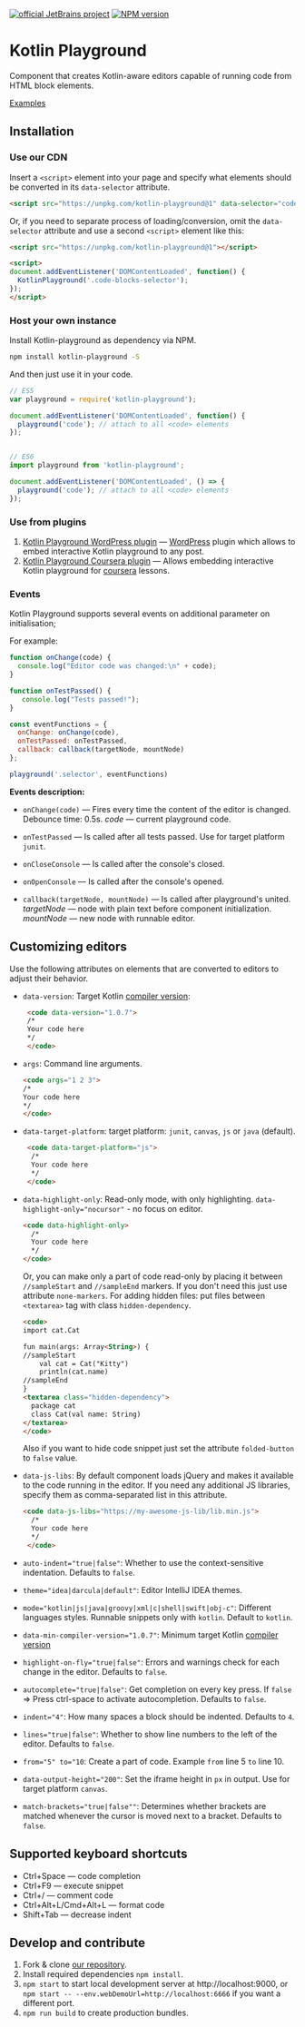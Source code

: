 [![official JetBrains project](http://jb.gg/badges/official-plastic.svg)](https://confluence.jetbrains.com/display/ALL/JetBrains+on+GitHub)
[![NPM version](https://img.shields.io/npm/v/kotlin-playground.svg)](https://www.npmjs.com/package/kotlin-playground) 

# Kotlin Playground

Component that creates Kotlin-aware editors capable of running code from HTML block elements.

[Examples](https://jetbrains.github.io/kotlin-playground/examples/)

## Installation

### Use our CDN

Insert a `<script>` element into your page and specify what elements should be converted in its `data-selector` attribute.

```html
<script src="https://unpkg.com/kotlin-playground@1" data-selector="code"></script>
```

Or, if you need to separate process of loading/conversion, omit the `data-selector` attribute and use a second `<script>` element like this:

```html
<script src="https://unpkg.com/kotlin-playground@1"></script>

<script>
document.addEventListener('DOMContentLoaded', function() {
  KotlinPlayground('.code-blocks-selector');
});
</script>
```

### Host your own instance

Install Kotlin-playground as dependency via NPM.

```bash
npm install kotlin-playground -S
```

And then just use it in your code.

```js
// ES5
var playground = require('kotlin-playground');

document.addEventListener('DOMContentLoaded', function() {
  playground('code'); // attach to all <code> elements
});


// ES6
import playground from 'kotlin-playground';

document.addEventListener('DOMContentLoaded', () => {
  playground('code'); // attach to all <code> elements
});
```

### Use from plugins

1) [Kotlin Playground WordPress plugin](https://github.com/Kotlin/kotlin-playground-wp-plugin) — [WordPress](https://wordpress.com/) plugin which allows to embed interactive Kotlin playground to any post.
2) [Kotlin Playground Coursera plugin](https://github.com/AlexanderPrendota/kotlin-playground-coursera-plugin) — Allows embedding interactive Kotlin playground for [coursera](https://www.coursera.org/) lessons.

### Events

Kotlin Playground supports several events on additional parameter on initialisation;

For example:
```js
function onChange(code) {
  console.log("Editor code was changed:\n" + code);
}

function onTestPassed() {
   console.log("Tests passed!");
}

const eventFunctions = {
  onChange: onChange(code),
  onTestPassed: onTestPassed,
  callback: callback(targetNode, mountNode)
};

playground('.selector', eventFunctions)

```

**Events description:**

- `onChange(code)` — Fires every time the content of the editor is changed. Debounce time: 0.5s.
 _code_ — current playground code.


- `onTestPassed` — Is called after all tests passed. Use for target platform `junit`.

- `onCloseConsole` — Is called after the console's closed.

- `onOpenConsole` — Is called after the console's opened.

- `callback(targetNode, mountNode)` — Is called after playground's united.
 _targetNode_ — node with plain text before component initialization.
 _mountNode_  — new node with runnable editor.

## Customizing editors


Use the following attributes on elements that are converted to editors to adjust their behavior.

- `data-version`: Target Kotlin [compiler version](https://try.kotlinlang.org/kotlinServer?type=getKotlinVersions):

   ```html
    <code data-version="1.0.7">
    /*
    Your code here
    */
    </code>
    ```
- `args`: Command line arguments.

  ```html
  <code args="1 2 3">
  /*
  Your code here
  */
  </code>
  ```
  
- `data-target-platform`: target platform: `junit`, `canvas`, `js` or `java` (default).

  ```html
   <code data-target-platform="js">
    /*
    Your code here
    */
   </code>
   ```
- `data-highlight-only`: Read-only mode, with only highlighting. `data-highlight-only="nocursor"` - no focus on editor.

  ```html
  <code data-highlight-only>
    /*
    Your code here
    */
  </code>
  ```
  
  Or, you can make only a part of code read-only by placing it between `//sampleStart` and `//sampleEnd` markers.
  If you don't need this just use attribute `none-markers`.
  For adding hidden files: put files between `<textarea>` tag with class `hidden-dependency`.

  ```html
  <code>
  import cat.Cat
  
  fun main(args: Array<String>) {
  //sampleStart
      val cat = Cat("Kitty")
      println(cat.name)  
  //sampleEnd                 
  }
  <textarea class="hidden-dependency">
    package cat
    class Cat(val name: String) 
  </textarea>
  </code>
  ```
  Also if you want to hide code snippet just set the attribute `folded-button` to `false` value.
  
- `data-js-libs`: By default component loads jQuery and makes it available to the code running in the editor. If you need any additional JS libraries, specify them as comma-separated list in this attribute.

  ```html
  <code data-js-libs="https://my-awesome-js-lib/lib.min.js"> 
    /*
    Your code here
    */
   </code>
  ```
  
- `auto-indent="true|false"`: Whether to use the context-sensitive indentation. Defaults to `false`.

- `theme="idea|darcula|default"`: Editor IntelliJ IDEA themes.

- `mode="kotlin|js|java|groovy|xml|c|shell|swift|obj-c"`: Different languages styles. Runnable snippets only with `kotlin`. Default to `kotlin`.

- `data-min-compiler-version="1.0.7"`: Minimum target Kotlin [compiler version](https://try.kotlinlang.org/kotlinServer?type=getKotlinVersions)
 
- `highlight-on-fly="true|false"`: Errors and warnings check for each change in the editor. Defaults to `false`.

- `autocomplete="true|false"`: Get completion on every key press. If `false` => Press ctrl-space to activate autocompletion. Defaults to `false`.

- `indent="4"`: How many spaces a block should be indented. Defaults to `4`. 

- `lines="true|false"`: Whether to show line numbers to the left of the editor. Defaults to `false`. 

- `from="5" to="10`: Create a part of code. Example `from` line 5 `to` line 10.

- `data-output-height="200"`: Set the iframe height in `px` in output. Use for target platform `canvas`. 

- `match-brackets="true|false""`: Determines whether brackets are matched whenever the cursor is moved next to a bracket. Defaults to `false`.


## Supported keyboard shortcuts

  - Ctrl+Space		   — code completion
  - Ctrl+F9		       — execute snippet
  - Ctrl+/		       — comment code
  - Ctrl+Alt+L/Cmd+Alt+L   — format code
  - Shift+Tab		   — decrease indent


## Develop and contribute

1. Fork & clone [our repository](https://github.com/JetBrains/kotlin-playground).
2. Install required dependencies `npm install`.
3. `npm start` to start local development server at http://localhost:9000, or `npm start -- --env.webDemoUrl=http://localhost:6666` if you want a different port.
4. `npm run build` to create production bundles.


